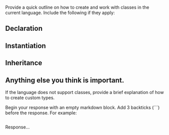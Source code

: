 Provide a quick outline on how to create and work with classes in the current language. Include the following if they apply:

## Declaration

## Instantiation

## Inheritance

## Anything else you think is important.

If the language does not support classes, provide a brief explanation of how to create custom types.

Begin your response with an empty markdown block. Add 3 backticks (```) before the response. For example:

```markdown
```
Response...